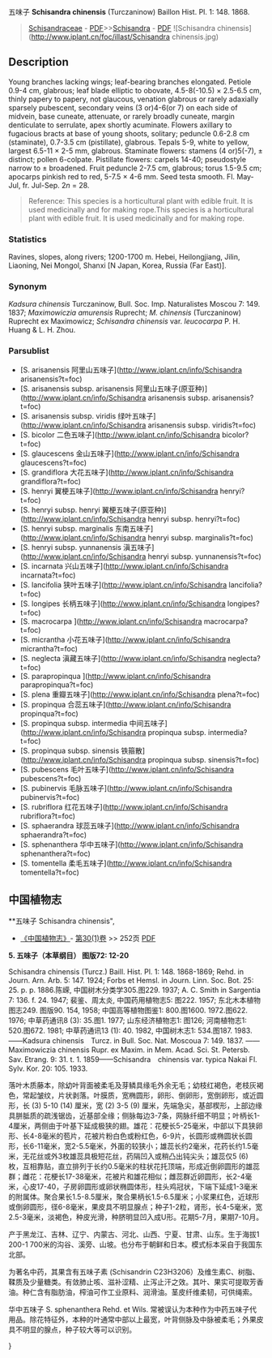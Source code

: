 五味子 **Schisandra chinensis** (Turczaninow) Baillon Hist. Pl. 1: 148. 1868.

> [Schisandraceae](http://www.iplant.cn/info/Schisandraceae?t=foc) - [PDF](http://www.iplant.cn/foc/pdf/Schisandraceae.pdf)>>[Schisandra](http://www.iplant.cn/info/Schisandra?t=foc) - [PDF](http://www.iplant.cn/foc/pdf/Schisandra.pdf)
![Schisandra chinensis](http://www.iplant.cn/foc/illast/Schisandra chinensis.jpg)

## Description

Young branches lacking wings; leaf-bearing branches elongated. Petiole 0.9-4 cm, glabrous; leaf blade elliptic to obovate, 4.5-8(-10.5) × 2.5-6.5 cm, thinly papery to papery, not glaucous, venation glabrous or rarely adaxially sparsely pubescent, secondary veins (3 or)4-6(or 7) on each side of midvein, base cuneate, attenuate, or rarely broadly cuneate, margin denticulate to serrulate, apex shortly acuminate. Flowers axillary to fugacious bracts at base of young shoots, solitary; peduncle 0.6-2.8 cm (staminate), 0.7-3.5 cm (pistillate), glabrous. Tepals 5-9, white to yellow, largest 6.5-11 × 2-5 mm, glabrous. Staminate flowers: stamens (4 or)5(-7), ± distinct; pollen 6-colpate. Pistillate flowers: carpels 14-40; pseudostyle narrow to ± broadened. Fruit peduncle 2-7.5 cm, glabrous; torus 1.5-9.5 cm; apocarps pinkish red to red, 5-7.5 × 4-6 mm. Seed testa smooth. Fl. May-Jul, fr. Jul-Sep. 2*n* = 28.

> Reference: 
> This species is a horticultural plant with edible fruit. It is used medicinally and for making rope.This species is a horticultural plant with edible fruit. It is used medicinally and for making rope.

### Statistics
Ravines, slopes, along rivers; 1200-1700 m. Hebei, Heilongjiang, Jilin, Liaoning, Nei Mongol, Shanxi [N Japan, Korea, Russia (Far East)].

### Synonym
*Kadsura chinensis* Turczaninow, Bull. Soc. Imp. Naturalistes Moscou 7: 149. 1837; *Maximowiczia amurensis* Ruprecht; *M. chinensis* (Turczaninow) Ruprecht ex Maximowicz; *Schisandra chinensis* var. *leucocarpa* P. H. Huang & L. H. Zhou.

### Parsublist

* [S.  arisanensis  阿里山五味子](http://www.iplant.cn/info/Schisandra arisanensis?t=foc)
* [S.  arisanensis subsp. arisanensis  阿里山五味子(原亚种)](http://www.iplant.cn/info/Schisandra arisanensis subsp. arisanensis?t=foc)
* [S.  arisanensis subsp. viridis  绿叶五味子](http://www.iplant.cn/info/Schisandra arisanensis subsp. viridis?t=foc)
* [S.  bicolor  二色五味子](http://www.iplant.cn/info/Schisandra bicolor?t=foc)
* [S.  glaucescens  金山五味子](http://www.iplant.cn/info/Schisandra glaucescens?t=foc)
* [S.  grandiflora  大花五味子](http://www.iplant.cn/info/Schisandra grandiflora?t=foc)
* [S.  henryi  翼梗五味子](http://www.iplant.cn/info/Schisandra henryi?t=foc)
* [S.  henryi subsp. henryi  翼梗五味子(原亚种)](http://www.iplant.cn/info/Schisandra henryi subsp. henryi?t=foc)
* [S.  henryi subsp. marginalis  东南五味子](http://www.iplant.cn/info/Schisandra henryi subsp. marginalis?t=foc)
* [S.  henryi subsp. yunnanensis  滇五味子](http://www.iplant.cn/info/Schisandra henryi subsp. yunnanensis?t=foc)
* [S.  incarnata  兴山五味子](http://www.iplant.cn/info/Schisandra incarnata?t=foc)
* [S.  lancifolia  狭叶五味子](http://www.iplant.cn/info/Schisandra lancifolia?t=foc)
* [S.  longipes  长柄五味子](http://www.iplant.cn/info/Schisandra longipes?t=foc)
* [S.  macrocarpa  ](http://www.iplant.cn/info/Schisandra macrocarpa?t=foc)
* [S.  micrantha  小花五味子](http://www.iplant.cn/info/Schisandra micrantha?t=foc)
* [S.  neglecta  滇藏五味子](http://www.iplant.cn/info/Schisandra neglecta?t=foc)
* [S.  parapropinqua  ](http://www.iplant.cn/info/Schisandra parapropinqua?t=foc)
* [S.  plena  重瓣五味子](http://www.iplant.cn/info/Schisandra plena?t=foc)
* [S.  propinqua  合蕊五味子](http://www.iplant.cn/info/Schisandra propinqua?t=foc)
* [S.  propinqua subsp. intermedia  中间五味子](http://www.iplant.cn/info/Schisandra propinqua subsp. intermedia?t=foc)
* [S.  propinqua subsp. sinensis  铁箍散](http://www.iplant.cn/info/Schisandra propinqua subsp. sinensis?t=foc)
* [S.  pubescens  毛叶五味子](http://www.iplant.cn/info/Schisandra pubescens?t=foc)
* [S.  pubinervis  毛脉五味子](http://www.iplant.cn/info/Schisandra pubinervis?t=foc)
* [S.  rubriflora  红花五味子](http://www.iplant.cn/info/Schisandra rubriflora?t=foc)
* [S.  sphaerandra  球蕊五味子](http://www.iplant.cn/info/Schisandra sphaerandra?t=foc)
* [S.  sphenanthera  华中五味子](http://www.iplant.cn/info/Schisandra sphenanthera?t=foc)
* [S.  tomentella  柔毛五味子](http://www.iplant.cn/info/Schisandra tomentella?t=foc)

## 中国植物志

**五味子 Schisandra chinensis",

* [《中国植物志》](http://www.iplant.cn/frps)- [第30(1)卷](http://www.iplant.cn/frps/vol/30(1)) >> 252页 [PDF](http://www.iplant.cn/frps/pdf/30(1)/252.PDF)

**5. 五味子（本草纲目） 图版72: 12-20**

Schisandra chinensis (Turcz.) Baill. Hist. Pl. 1: 148. 1868-1869; Rehd. in Journ. Arn. Arb. 5: 147. 1924; Forbs et Hemsl. in Journ. Linn. Soc. Bot. 25: 25. p. p. 1886.陈嵘, 中国树木分类学305.图229. 1937; A. C. Smith in Sargentia 7: 136. f. 24. 1947; 裴鉴、周太炎, 中国药用植物志5: 图222. 1957; 东北木本植物图志249. 图版90. 154, 1958; 中国高等植物图鉴1: 800.图1600. 1972.图622. 1976; 中草药通讯8 (3): 35.图1. 1977; 山东经济植物志1: 图126; 河南植物志1: 520.图672. 1981; 中草药通讯13 (1): 40. 1982, 中国树木志1: 534.图187. 1983.——Kadsura chinensis　Turcz. in Bull. Soc. Nat. Moscoua 7: 149. 1837. ——Maximowiczia chinensis Rupr. ex Maxim. in Mem. Acad. Sci. St. Petersb. Sav. Etrang. 9: 31. t. 1. 1859——Schisandra　chinensis var. typica Nakai Fl. Sylv. Kor. 20: 105. 1933.

落叶木质藤本，除幼叶背面被柔毛及芽鳞具缘毛外余无毛；幼枝红褐色，老枝灰褐色，常起皱纹，片状剥落。叶膜质，宽椭圆形，卵形、倒卵形，宽倒卵形，或近圆形，长 (3) 5-10 (14) 厘米，宽 (2) 3-5 (9) 厘米，先端急尖，基部楔形，上部边缘具胼胝质的疏浅锯齿，近基部全缘；侧脉每边3-7条，网脉纤细不明显；叶柄长1-4厘米，两侧由于叶基下延成极狭的翅。雄花：花梗长5-25毫米，中部以下具狭卵形、长4-8毫米的苞片，花被片粉白色或粉红色，6-9片，长圆形或椭圆状长圆形，长6-11毫米，宽2-5.5毫米，外面的较狭小；雄蕊长约2毫米，花药长约1.5毫米，无花丝或外3枚雄蕊具极短花丝，药隔凹入或稍凸出钝尖头；雄蕊仅5 (6) 枚，互相靠贴，直立排列于长约0.5毫米的柱状花托顶端，形成近倒卵圆形的雄蕊群；雌花：花梗长17-38毫米，花被片和雄花相似；雌蕊群近卵圆形，长2-4毫米，心皮17-40，子房卵圆形或卵状椭圆体形，柱头鸡冠状，下端下延成1-3毫米的附属体。聚合果长1.5-8.5厘米，聚合果柄长1.5-6.5厘米；小浆果红色，近球形或倒卵圆形，径6-8毫米，果皮具不明显腺点；种子1-2粒，肾形，长4-5毫米，宽2.5-3毫米，淡褐色，种皮光滑，种脐明显凹入成U形。花期5-7月，果期7-10月。

产于黑龙江、吉林、辽宁、内蒙古、河北、山西、宁夏、甘肃、山东。生于海拔1 200-1 700米的沟谷、溪旁、山坡。也分布于朝鲜和日本。模式标本采自于我国东北部。

为著名中药，其果含有五味子素 (Schisandrin C23H3206）及维生素C、树脂、鞣质及少量糖类。有敛肺止咳、滋补涩精、止泻止汗之效。其叶、果实可提取芳香油。种仁含有脂肪油，榨油可作工业原料、润滑油。茎皮纤维柔韧，可供绳索。

华中五味子 S. sphenanthera Rehd. et Wils. 常被误认为本种作为中药五味子代用品。除花特征外，本种的叶通常中部以上最宽，叶背侧脉及中脉被柔毛；外果皮具不明显的腺点，种子较大等可以识别。

}